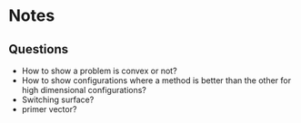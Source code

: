 # Notes

## Questions

* How to show a problem is convex or not?
* How to show configurations where a method is better than the other for high dimensional configurations?
* Switching surface?
* primer vector?